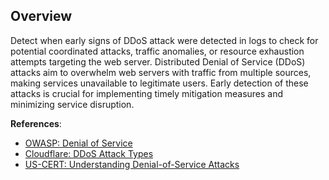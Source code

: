 ## Overview

Detect when early signs of DDoS attack were detected in logs to check for potential coordinated attacks, traffic anomalies, or resource exhaustion attempts targeting the web server. Distributed Denial of Service (DDoS) attacks aim to overwhelm web servers with traffic from multiple sources, making services unavailable to legitimate users. Early detection of these attacks is crucial for implementing timely mitigation measures and minimizing service disruption.

**References**:
- [OWASP: Denial of Service](https://owasp.org/www-community/attacks/Denial_of_Service)
- [Cloudflare: DDoS Attack Types](https://www.cloudflare.com/learning/ddos/ddos-attack-tools/how-to-ddos/)
- [US-CERT: Understanding Denial-of-Service Attacks](https://www.cisa.gov/uscert/ncas/tips/ST04-015) 